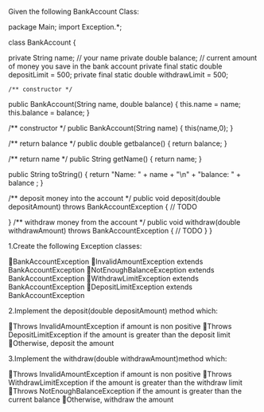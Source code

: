 Given the following BankAccount Class:

package Main;
import Exception.*;

class BankAccount {

private String name; // your name
private double balance; // current amount of money you save in the bank account
private final static double depositLimit = 500;
private final static double withdrawLimit = 500;

  	/** constructor */
public BankAccount(String name, double balance) {
this.name = name;
this.balance = balance;
}

/** constructor */
public BankAccount(String name) {
this(name,0);
}	

/** return balance */
public double getbalance() {
return balance;
}

/** return name */
public String getName() {
return name;
}

public String toString() {
return "Name: " + name + "\n" + "balance: " + balance ;
}

/** deposit money into the account */
public void deposit(double depositAmount) throws BankAccountException {
// TODO

}
/** withdraw money from the account */
public void withdraw(double withdrawAmount) throws BankAccountException {
// TODO
}
}


1.Create the following Exception classes:

BankAccountException
InvalidAmountException extends BankAccountException
NotEnoughBalanceException extends BankAccountException
WithdrawLimitException extends BankAccountException
DepositLimitException extends BankAccountException

2.Implement the deposit(double depositAmount) method which:

Throws InvalidAmountException if amount is non positive
Throws DepositLimitException if the amount is greater than the deposit limit
Otherwise, deposit the amount

3.Implement the withdraw(double withdrawAmount)method which:

Throws InvalidAmountException if amount is non positive
Throws WithdrawLimitException if the amount is greater than the withdraw limit
Throws NotEnoughBalanceException if the amount is greater than the current balance
Otherwise, withdraw the amount
